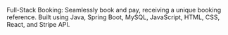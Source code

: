 Full-Stack Booking: Seamlessly book and pay, receiving a unique booking reference.
Built using Java, Spring Boot, MySQL, JavaScript, HTML, CSS, React, and Stripe API.
